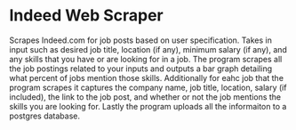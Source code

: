 # Indeed Web Scraper
Scrapes Indeed.com for job posts based on user specification. Takes in input such as desired job title, location (if any), minimum salary (if any), and any skills that you have or are looking for in a job. The program scrapes all the job postings related to your inputs and outputs a bar graph detailing what percent of jobs mention those skills. Additionally for eahc job that the program scrapes it captures the company name, job title, location, salary (if included), the link to the job post, and whether or not the job mentions the skills you are looking for. Lastly the program uploads all the informaiton to a postgres database.
